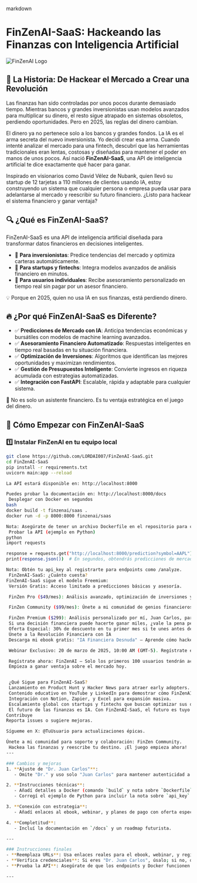 markdown
# FinZenAI-SaaS: Hackeando las Finanzas con Inteligencia Artificial

![FinZenAI Logo](https://via.placeholder.com/150?text=FinZenAI) <!-- Reemplaza con tu logo real -->

## 🚀 La Historia: De Hackear el Mercado a Crear una Revolución
Las finanzas han sido controladas por unos pocos durante demasiado tiempo. Mientras bancos y grandes inversionistas usan modelos avanzados para multiplicar su dinero, el resto sigue atrapado en sistemas obsoletos, perdiendo oportunidades. Pero en 2025, las reglas del dinero cambian.

El dinero ya no pertenece solo a los bancos y grandes fondos. La IA es el arma secreta del nuevo inversionista. Yo decidi crear esa arma. Cuando intenté analizar el mercado para una fintech, descubrí que las herramientas tradicionales eran lentas, costosas y diseñadas para mantener el poder en manos de unos pocos. Así nació **FinZenAI-SaaS**, una API de inteligencia artificial te dice exactamente qué hacer para ganar.

Inspirado en visionarios como David Vélez de Nubank, quien llevó su startup de 12 tarjetas a 110 millones de clientes usando IA, estoy construyendo un sistema que cualquier persona o empresa pueda usar para adelantarse al mercado y reescribir su futuro financiero. ¿Listo para hackear el sistema financiero y ganar ventaja?

## 🔍 ¿Qué es FinZenAI-SaaS?
FinZenAI-SaaS es una API de inteligencia artificial diseñada para transformar datos financieros en decisiones inteligentes.

- 🔹 **Para inversionistas**: Predice tendencias del mercado y optimiza carteras automáticamente.
- 🔹 **Para startups y fintechs**: Integra modelos avanzados de análisis financiero en minutos.
- 🔹 **Para usuarios individuales**: Recibe asesoramiento personalizado en tiempo real sin pagar por un asesor financiero.

💡 Porque en 2025, quien no usa IA en sus finanzas, está perdiendo dinero.

## 🔥 ¿Por qué FinZenAI-SaaS es Diferente?
- ✅ **Predicciones de Mercado con IA**: Anticipa tendencias económicas y bursátiles con modelos de machine learning avanzados.
- ✅ **Asesoramiento Financiero Automatizado**: Respuestas inteligentes en tiempo real basadas en tu situación financiera.
- ✅ **Optimización de Inversiones**: Algoritmos que identifican las mejores oportunidades y maximizan rendimientos.
- ✅ **Gestión de Presupuestos Inteligente**: Convierte ingresos en riqueza acumulada con estrategias automatizadas.
- ✅ **Integración con FastAPI**: Escalable, rápida y adaptable para cualquier sistema.

🚀 No es solo un asistente financiero. Es tu ventaja estratégica en el juego del dinero.

## 📌 Cómo Empezar con FinZenAI-SaaS
### 1️⃣ Instalar FinZenAI en tu equipo local
```bash
git clone https://github.com/LORDAI007/FinZenAI-SaaS.git
cd FinZenAI-SaaS
pip install -r requirements.txt
uvicorn main:app --reload

La API estará disponible en: http://localhost:8000

Puedes probar la documentación en: http://localhost:8000/docs
 Desplegar con Docker en segundos
bash
docker build -t finzenai/saas .
docker run -d -p 8000:8000 finzenai/saas

Nota: Asegúrate de tener un archivo Dockerfile en el repositorio para construir la imagen.
 Probar la API (ejemplo en Python)
python
import requests

response = requests.get("http://localhost:8000/prediction?symbol=AAPL")
print(response.json())  # En segundos, obtendrás predicciones de mercado con IA

Nota: Obtén tu api_key al registrarte para endpoints como /analyze.
 FinZenAI-SaaS: ¿Cuánto cuesta?
FinZenAI-SaaS sigue el modelo Freemium:
 Versión Gratis: Acceso limitado a predicciones básicas y asesoría.

 FinZen Pro ($49/mes): Análisis avanzado, optimización de inversiones y recomendaciones personalizadas.

 FinZen Community ($99/mes): Únete a mi comunidad de genios financieros para networking y soporte.

 FinZen Premium ($299): Análisis personalizado por mí, Juan Carlos, para maximizar tus resultados.
 Si una decisión financiera puede hacerte ganar miles, ¿vale la pena perder oportunidades por $49 al mes?
 Oferta Especial: 30% de descuento en tu primer mes si te unes antes del 20 de marzo de 2025. Usa el código HACK2025.
 Únete a la Revolución Financiera con IA
 Descarga mi ebook gratis: "IA Financiera Desnuda" – Aprende cómo hackeo las finanzas y cómo puedes hacerlo tú.

 Webinar Exclusivo: 20 de marzo de 2025, 10:00 AM (GMT-5). Regístrate en FinZen Webinar para una demo en vivo y gana una copia física del ebook (solo 8 disponibles).

 Regístrate ahora: FinZenAI – Solo los primeros 100 usuarios tendrán acceso a la beta privada.
 Empieza a ganar ventaja sobre el mercado hoy.


 ¿Qué Sigue para FinZenAI-SaaS?
 Lanzamiento en Product Hunt y Hacker News para atraer early adopters.
 Contenido educativo en YouTube y LinkedIn para demostrar cómo FinZenAI predice el mercado.
 Integración con Notion, Zapier, y Excel para expansión masiva.
 Escalamiento global con startups y fintechs que buscan optimizar sus datos financieros.
 El futuro de las finanzas es IA. Con FinZenAI-SaaS, el futuro es tuyo.
Contribuye
Reporta issues o sugiere mejoras.

Sígueme en X: @TuUsuario para actualizaciones épicas.

Únete a mi comunidad para soporte y colaboración: FinZen Community.
 Hackea las finanzas y reescribe tu destino. ¡El juego empieza ahora!
---

### Cambios y mejoras
1. **Ajuste de "Dr. Juan Carlos"**:
   - Omite "Dr." y uso solo "Juan Carlos" para mantener autenticidad a menos que confirmes un doctorado. Si lo tienes, cámbialo a "Dr. Juan Carlos".

2. **Instrucciones técnicas**:
   - Añadí detalles a Docker (comando `build` y nota sobre `Dockerfile`).
   - Corregí el ejemplo de Python para incluir la nota sobre `api_key`.

3. **Conexión con estrategia**:
   - Añadí enlaces al ebook, webinar, y planes de pago con oferta especial (`HACK2025`).

4. **Completitud**:
   - Incluí la documentación en `/docs` y un roadmap futurista.

---

### Instrucciones finales
- **Reemplaza URLs**: Usa enlaces reales para el ebook, webinar, y registro.
- **Verifica credenciales**: Si eres "Dr. Juan Carlos", úsalo; si no, deja "Juan Carlos".
- **Prueba la API**: Asegúrate de que los endpoints y Docker funcionen.

---

